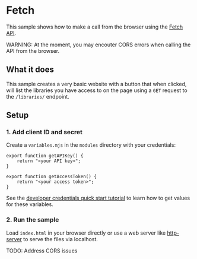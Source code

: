 # Fetch

This sample shows how to make a call from the browser using the [Fetch API](https://developer.mozilla.org/en-US/docs/Web/API/Fetch_API).

WARNING: At the moment, you may encouter CORS errors when calling the API from the browser.

## What it does

This sample creates a very basic website with a button that when clicked, will list the libraries you have access to on the page using a `GET` request to the `/libraries/` endpoint. 

## Setup

### 1. Add client ID and secret

Create a `variables.mjs` in the `modules` directory with your credentials:

```
export function getAPIKey() {
    return "<your API key>";
}

export function getAccessToken() {
    return "<your access token>";
}
```

See the [developer credentials quick start tutorial](https://github.com/cc-libraries-api/api-docs/blob/master/tutorials/getting-developer-credentials.md) to learn how to get values for these variables.

### 2. Run the sample

Load `index.html` in your browser directly or use a web server like [http-server](https://www.npmjs.com/package/http-server) to serve the files via localhost. 

TODO: Address CORS issues
